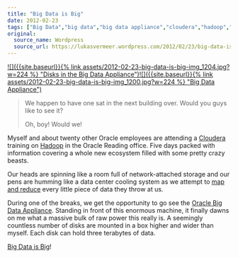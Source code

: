 ```yaml
---
title: "Big Data is Big"
date: 2012-02-23
tags: ["Big Data","big data","big data appliance","cloudera","hadoop","Oracle","oracle"]
original:
  source_name: Wordpress
  source_url: https://lukasvermeer.wordpress.com/2012/02/23/big-data-is-big/
---
```


[![]({{site.baseurl}}{% link assets/2012-02-23-big-data-is-big-img_1204.jpg?w=224 %} "Disks in the Big Data Appliance")](http://lukasvermeer.files.wordpress.com/2012/02/img_1204.jpg)[![]({{site.baseurl}}{% link assets/2012-02-23-big-data-is-big-img_1200.jpg?w=224 %} "Big Data Appliance")](http://lukasvermeer.files.wordpress.com/2012/02/img_1200.jpg)

> We happen to have one sat in the next building over. Would you guys like to see it?> 
> 
> Oh, boy! Would we!

Myself and about twenty other Oracle employees are attending a [Cloudera](http://www.cloudera.com/) training on [Hadoop](http://hadoop.apache.org/) in the Oracle Reading office. Five days packed with information covering a whole new ecosystem filled with some pretty crazy beasts. 

Our heads are spinning like a room full of network-attached storage and our pens are humming like a data center cooling system as we attempt to [map and reduce](http://en.wikipedia.org/wiki/MapReduce) every little piece of data they throw at us.

During one of the breaks, we get the opportunity to go see the [Oracle Big Data Appliance](http://www.oracle.com/us/products/database/big-data-appliance/overview/index.html). Standing in front of this enormous machine, it finally dawns on me what a massive bulk of raw power this really is. A seemingly countless number of disks are mounted in a box higher and wider than myself. Each disk can hold three terabytes of data.

[Big Data is Big](http://knowyourmeme.com/memes/x-y-is-x-redundant-adjectives-are-redundant)!